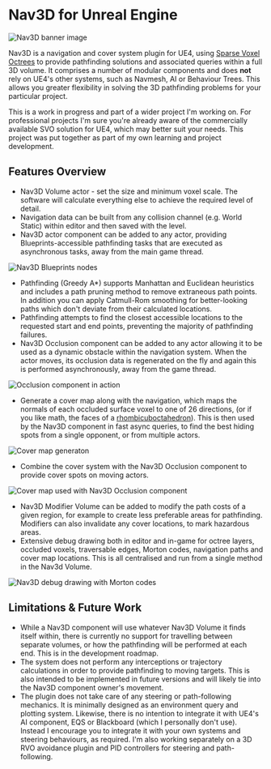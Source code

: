 # Nav3D for Unreal Engine

![Nav3D banner image](https://user-images.githubusercontent.com/891532/103788146-6cdfe280-5036-11eb-883f-c9bf174b4ec2.jpg)

Nav3D is a navigation and cover system plugin for UE4, using [Sparse Voxel Octrees](https://www.gdcvault.com/play/1022016/Getting-off-the-NavMesh-Navigating) to provide pathfinding solutions and associated queries within a full 3D volume. It comprises a number of modular components and does **not** rely on UE4's other systems, such as Navmesh, AI or Behaviour Trees. This allows you greater flexibility in solving the 3D pathfinding problems for your particular project.

This is a work in progress and part of a wider project I'm working on. For professional projects I'm sure you're already aware of the commercially available SVO solution for UE4, which may better suit your needs. This project was put together as part of my own learning and project development. 

## Features Overview

- Nav3D Volume actor - set the size and minimum voxel scale. The software will calculate everything else to achieve the required level of detail.
- Navigation data can be built from any collision channel (e.g. World Static) within editor and then saved with the level.
- Nav3D actor component can be added to any actor, providing Blueprints-accessible pathfinding tasks that are executed as asynchronous tasks, away from the main game thread.

![Nav3D Blueprints nodes](https://user-images.githubusercontent.com/891532/103788152-6f423c80-5036-11eb-914e-e16f14640a70.jpg)
- Pathfinding (Greedy A*) supports Manhattan and Euclidean heuristics and includes a path pruning method to remove extraneous path points. In addition you can apply Catmull-Rom smoothing for better-looking paths which don't deviate from their calculated locations.
- Pathfinding attempts to find the closest accessible locations to the requested start and end points, preventing the majority of pathfinding failures.
- Nav3D Occlusion component can be added to any actor allowing it to be used as a dynamic obstacle within the navigation system. When the actor moves, its occlusion data is regenerated on the fly and again this is performed asynchronously, away from the game thread.

![Occlusion component in action](https://user-images.githubusercontent.com/891532/103788164-71a49680-5036-11eb-883e-a50a30f06f90.gif)
- Generate a cover map along with the navigation, which maps the normals of each occluded surface voxel to one of 26 directions, (or if you like math, the faces of a [rhombicuboctahedron](https://en.wikipedia.org/wiki/Rhombicuboctahedron)). This is then used by the Nav3D component in fast async queries, to find the best hiding spots from a single opponent, or from multiple actors.

![Cover map generaton](https://user-images.githubusercontent.com/891532/103788163-710c0000-5036-11eb-9179-afc4be50d56a.jpg)
- Combine the cover system with the Nav3D Occlusion component to provide cover spots on moving actors.

![Cover map used with Nav3D Occlusion component](https://user-images.githubusercontent.com/891532/103788175-7406f080-5036-11eb-8e83-9e507c45a621.gif)
- Nav3D Modifier Volume can be added to modify the path costs of a given region, for example to create less preferable areas for pathfinding. Modifiers can also invalidate any cover locations, to mark hazardous areas.
- Extensive debug drawing both in editor and in-game for octree layers, occluded voxels, traversable edges, Morton codes, navigation paths and cover map locations. This is all centralised and run from a single method in the Nav3d Volume.

![Nav3D debug drawing with Morton codes](https://user-images.githubusercontent.com/891532/103788158-6fdad300-5036-11eb-98c5-ff642d7ad3c5.jpg)

## Limitations & Future Work
- While a Nav3D component will use whatever Nav3D Volume it finds itself within, there is currently no support for travelling between separate volumes, or how the pathfinding will be performed at each end. This is in the development roadmap.
- The system does not perform any interceptions or trajectory calculations in order to provide pathfinding to moving targets. This is also intended to be implemented in future versions and will likely tie into the Nav3D component owner's movement.
- The plugin does not take care of any steering or path-following mechanics. It is minimally designed as an environment query and plotting system. Likewise, there is no intention to integrate it with UE4's AI component, EQS or Blackboard (which I personally don't use). Instead I encourage you to integrate it with your own systems and steering behaviours, as required. I'm also working separately on a 3D RVO avoidance plugin and PID controllers for steering and path-following.


